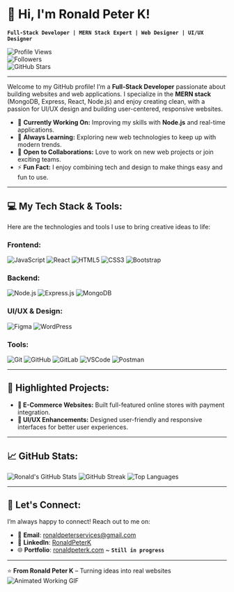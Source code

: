 # 👋 Hi, I'm Ronald Peter K!

**`Full-Stack Developer | MERN Stack Expert | Web Designer | UI/UX Designer`**  

![Profile Views](https://komarev.com/ghpvc/?username=RonaldPeterK&label=Profile%20views&color=0e75b6&style=flat)  
![Followers](https://img.shields.io/github/followers/RonaldPeterK?label=Followers&style=social)  
![GitHub Stars](https://img.shields.io/github/stars/RonaldPeterK?affiliations=OWNER%2CCOLLABORATOR&style=social)

---

Welcome to my GitHub profile! I’m a **Full-Stack Developer** passionate about building websites and web applications. I specialize in the **MERN stack** (MongoDB, Express, React, Node.js) and enjoy creating clean, with a passion for UI/UX design and building user-centered, responsive websites.

- 🔭 **Currently Working On:** Improving my skills with **Node.js** and real-time applications.
- 🌱 **Always Learning:** Exploring new web technologies to keep up with modern trends.
- 🌟 **Open to Collaborations:** Love to work on new web projects or join exciting teams.
- ⚡ **Fun Fact:** I enjoy combining tech and design to make things easy and fun to use.

---

## 💻 My Tech Stack & Tools:
Here are the technologies and tools I use to bring creative ideas to life:

### Frontend:
![JavaScript](https://img.shields.io/badge/JavaScript-F7DF1E?style=for-the-badge&logo=javascript&logoColor=black)
![React](https://img.shields.io/badge/React-61DAFB?style=for-the-badge&logo=react&logoColor=black)
![HTML5](https://img.shields.io/badge/HTML5-E34F26?style=for-the-badge&logo=html5&logoColor=white)
![CSS3](https://img.shields.io/badge/CSS3-1572B6?style=for-the-badge&logo=css3&logoColor=white)
![Bootstrap](https://img.shields.io/badge/Bootstrap-7952B3?style=for-the-badge&logo=bootstrap&logoColor=white)

### Backend:
![Node.js](https://img.shields.io/badge/Node.js-339933?style=for-the-badge&logo=node.js&logoColor=white)
![Express.js](https://img.shields.io/badge/Express.js-000000?style=for-the-badge&logo=express&logoColor=white)
![MongoDB](https://img.shields.io/badge/MongoDB-47A248?style=for-the-badge&logo=mongodb&logoColor=white)

### UI/UX & Design:
![Figma](https://img.shields.io/badge/Figma-F24E1E?style=for-the-badge&logo=figma&logoColor=white)
![WordPress](https://img.shields.io/badge/WordPress-21759B?style=for-the-badge&logo=wordpress&logoColor=white)

### Tools:
![Git](https://img.shields.io/badge/Git-F05032?style=for-the-badge&logo=git&logoColor=white)
![GitHub](https://img.shields.io/badge/GitHub-181717?style=for-the-badge&logo=github&logoColor=white)
![GitLab](https://img.shields.io/badge/GitLab-FC6D26?style=for-the-badge&logo=gitlab&logoColor=white)
![VSCode](https://img.shields.io/badge/VSCode-007ACC?style=for-the-badge&logo=visual-studio-code&logoColor=white)
![Postman](https://img.shields.io/badge/Postman-FF6C37?style=for-the-badge&logo=postman&logoColor=white)

---

## 🌟 Highlighted Projects:
- **🛒 E-Commerce Websites:** Built full-featured online stores with payment integration.
- **🎨 UI/UX Enhancements:** Designed user-friendly and responsive interfaces for better user experiences.

---

## 📈 GitHub Stats:
![Ronald's GitHub Stats](https://github-readme-stats.vercel.app/api?username=RonaldPeterK&show_icons=true&theme=radical) ![GitHub Streak](https://github-readme-streak-stats.herokuapp.com?user=RonaldPeterK&theme=radical&date_format=j%20M%5B%20Y%5D)
![Top Languages](https://github-readme-stats.vercel.app/api/top-langs/?username=RonaldPeterK&layout=compact&theme=radical)

---

## 🔗 Let's Connect:
I’m always happy to connect! Reach out to me on:

- 📧 **Email**: [ronaldpeterservices@gmail.com](mailto:ronaldpeterservices@gmail.com)
- 👔 **LinkedIn**: [RonaldPeterK](https://www.linkedin.com/in/ronald-peter-k)
- 🌐 **Portfolio**: [ronaldpeterk.com](https://ronaldpeterk-portfolio.vercel.app/)  ~ **`Still in progress`**
  
---

⭐️ **From Ronald Peter K** – Turning ideas into real websites  
![Animated Working GIF](https://user-images.githubusercontent.com/64508435/169482146-48a43b6c-c2b4-46aa-bf5f-b8c2909bcdd4.gif)
